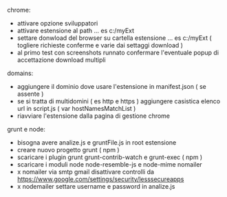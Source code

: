 chrome:

- attivare opzione sviluppatori
- attivare estensione al path ...  es c:/myExt
- settare donwload del browser su cartella estensione ... es c:/myExt ( togliere richieste conferme e varie dai settaggi download )
- al primo test con screenshots runnato confermare l'eventuale popup di accettazione download multipli 

domains:

- aggiungere il dominio dove usare l'estensione in manifest.json ( se assente ) 
- se si tratta di multidomini ( es http e https ) aggiungere casistica elenco url in script.js  ( var hostNamesMatchList )
- riavviare l'estensione dalla pagina di gestione chrome

grunt e node:

- bisogna avere analize.js e gruntFile.js in root estensione
- creare nuovo progetto grunt ( npm )
- scaricare i plugin grunt grunt-contrib-watch e grunt-exec ( npm )
- scaricare i moduli node node-resemble-js e node-mime nomailer
- x nomailer via smtp gmail disattivare controlli da https://www.google.com/settings/security/lesssecureapps
- x nodemailer settare username e password in analize.js
